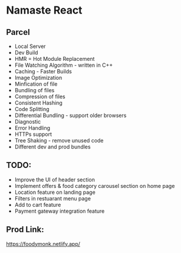 # Namaste React

## Parcel

- Local Server
- Dev Build
- HMR = Hot Module Replacement
- File Watching Algorithm - written in C++
- Caching - Faster Builds
- Image Optimization
- Minfication of file
- Bundling of files
- Compression of files
- Consistent Hashing
- Code Splitting
- Differential Bundling - support older browsers
- Diagnostic
- Error Handling
- HTTPs support
- Tree Shaking - remove unused code
- Different dev and prod bundles

## TODO:

- Improve the UI of header section
- Implement offers & food category carousel section on home page
- Location feature on landing page
- Filters in restuarant menu page
- Add to cart feature
- Payment gateway integration feature

## Prod Link:

https://foodymonk.netlify.app/
